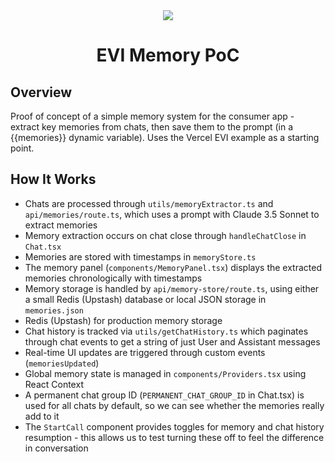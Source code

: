 <div align="center">
  <img src="https://storage.googleapis.com/hume-public-logos/hume/hume-banner.png">
  <h1>EVI Memory PoC</h1>
</div>

## Overview

Proof of concept of a simple memory system for the consumer app - extract key memories from chats, then save them to the prompt (in a {{memories}} dynamic variable). Uses the Vercel EVI example as a starting point.

## How It Works

- Chats are processed through `utils/memoryExtractor.ts` and `api/memories/route.ts`, which uses a prompt with Claude 3.5 Sonnet to extract memories
- Memory extraction occurs on chat close through `handleChatClose` in `Chat.tsx`
- Memories are stored with timestamps in `memoryStore.ts`
- The memory panel (`components/MemoryPanel.tsx`) displays the extracted memories chronologically with timestamps
- Memory storage is handled by `api/memory-store/route.ts`, using either a small Redis (Upstash) database or local JSON storage in `memories.json`
- Redis (Upstash) for production memory storage
- Chat history is tracked via `utils/getChatHistory.ts` which paginates through chat events to get a string of just User and Assistant messages
- Real-time UI updates are triggered through custom events (`memoriesUpdated`)
- Global memory state is managed in `components/Providers.tsx` using React Context
- A permanent chat group ID (`PERMANENT_CHAT_GROUP_ID` in Chat.tsx) is used for all chats by default, so we can see whether the memories really add to it
- The `StartCall` component provides toggles for memory and chat history resumption - this allows us to test turning these off to feel the difference in conversation